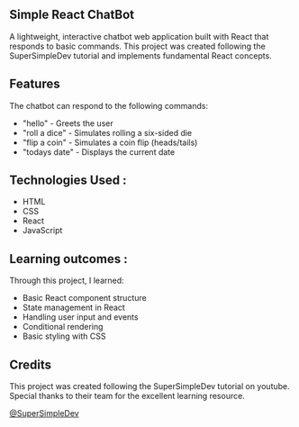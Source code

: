 
## Simple React ChatBot

A lightweight, interactive chatbot web application built with React that responds to basic commands. This project was created following the SuperSimpleDev tutorial and implements fundamental React concepts.
## Features

The chatbot can respond to the following commands:

- "hello" - Greets the user
- "roll a dice" - Simulates rolling a six-sided die
- "flip a coin" - Simulates a coin flip (heads/tails)
- "todays date" - Displays the current date
## Technologies Used :

- HTML
- CSS
- React
- JavaScript


## Learning outcomes :

Through this project, I learned:

- Basic React component structure
- State management in React
- Handling user input and events
- Conditional rendering
- Basic styling with CSS
## Credits

This project was created following the SuperSimpleDev tutorial on youtube. Special thanks to their team for the excellent learning resource.

[@SuperSimpleDev](https://www.youtube.com/@SuperSimpleDev)
